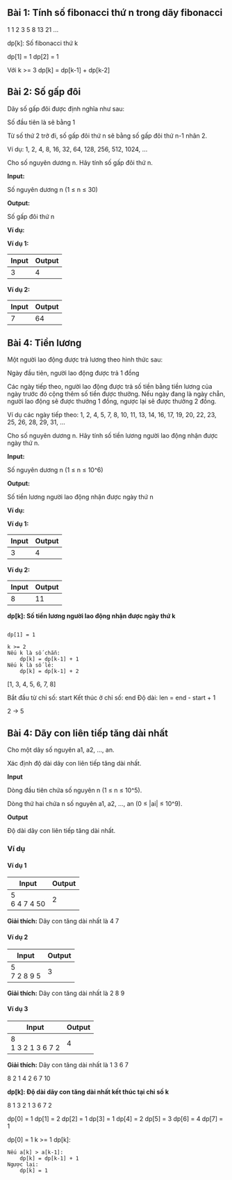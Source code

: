 ## Bài 1: Tính số fibonacci thứ n trong dãy fibonacci
1 1 2 3 5 8 13 21 ...

dp[k]: Số fibonacci thứ k

dp[1] = 1
dp[2] = 1

Với k >= 3
dp[k] = dp[k-1] + dp[k-2]

## Bài 2: Số gấp đôi

Dãy số gấp đôi được định nghĩa như sau:

Số đầu tiên là sẽ bằng 1

Từ số thứ 2 trở đi, số gấp đôi thứ n sẽ bằng số gấp đôi thứ n-1 nhân 2.

Ví dụ: 1, 2, 4, 8, 16, 32, 64, 128, 256, 512, 1024, ...

Cho số nguyên dương n. Hãy tính số gấp đôi thứ n.

**Input:**

Số nguyên dương n (1 ≤ n ≤ 30)

**Output:**

Số gấp đôi thứ n

**Ví dụ:**

**Ví dụ 1:**

| Input | Output |
|-------|--------|
| 3     | 4      |

**Ví dụ 2:**

| Input | Output |
|-------|--------|
| 7     | 64     |

## Bài 4: Tiền lương

Một người lao động được trả lương theo hình thức sau:

Ngày đầu tiên, người lao động được trả 1 đồng

Các ngày tiếp theo, người lao động được trả số tiền bằng tiền lương của ngày trước đó cộng thêm số tiền được thưởng. Nếu ngày đang là ngày chẵn, người lao động sẽ được thưởng 1 đồng, ngược lại sẽ được thưởng 2 đồng.

Ví dụ các ngày tiếp theo: 1, 2, 4, 5, 7, 8, 10, 11, 13, 14, 16, 17, 19, 20, 22, 23, 25, 26, 28, 29, 31, ...

Cho số nguyên dương n. Hãy tính số tiền lương người lao động nhận được ngày thứ n.

**Input:**

Số nguyên dương n (1 ≤ n ≤ 10^6)

**Output:**

Số tiền lương người lao động nhận được ngày thứ n

**Ví dụ:**

**Ví dụ 1:**

| Input | Output |
|-------|--------|
| 3     | 4      |

**Ví dụ 2:**

| Input | Output |
|-------|--------|
| 8     | 11      |

**dp[k]: Số tiền lương người lao động nhận được ngày thứ k**

```dp[k] = ?

dp[1] = 1

k >= 2
Nếu k là số chẵn:
    dp[k] = dp[k-1] + 1
Nếu k là số lẻ:
    dp[k] = dp[k-1] + 2
```

[1, 3, 4, 5, 6, 7, 8]

Bắt đầu từ chỉ số: start
Kết thúc ở chỉ số: end
Độ dài: len = end - start + 1

2 -> 5

## Bài 4: Dãy con liên tiếp tăng dài nhất

Cho một dãy số nguyên a1, a2, ..., an.<br>

Xác định độ dài dãy con liên tiếp tăng dài nhất.

**Input**<br>

Dòng đầu tiên chứa số nguyên n (1 ≤ n ≤ 10^5).<br>

Dòng thứ hai chứa n số nguyên a1, a2, ..., an (0 ≤ |ai| ≤ 10^9).<br>

**Output**<br>

Độ dài dãy con liên tiếp tăng dài nhất.<br>

### Ví dụ

#### Ví dụ 1

| Input | Output |
|-------|--------|
| 5<br> 6 4 7 4 50 | 2 |

**Giải thích:** Dãy con tăng dài nhất là 4 7

#### Ví dụ 2

| Input | Output |
|-------|--------|
| 5<br> 7 2 8 9 5 | 3 |

**Giải thích:** Dãy con tăng dài nhất là 2 8 9

#### Ví dụ 3

| Input | Output |
|-------|--------|
| 8<br> 1 3 2 1 3 6 7 2 | 4 |

**Giải thích:** Dãy con tăng dài nhất là 1 3 6 7

8
2 1 4 2 6 7 10 

**dp[k]: Độ dài dãy con tăng dài nhất kết thúc tại chỉ số k**

8
1 3 2 1 3 6 7 2

dp[0] = 1
dp[1] = 2
dp[2] = 1
dp[3] = 1
dp[4] = 2
dp[5] = 3
dp[6] = 4
dp[7] = 1

dp[0] = 1
k >= 1
dp[k]:

```
Nếu a[k] > a[k-1]:
    dp[k] = dp[k-1] + 1
Ngược lại:
    dp[k] = 1
```



